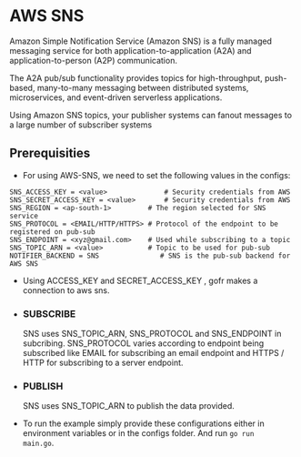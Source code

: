 # AWS SNS
Amazon Simple Notification Service (Amazon SNS) is a fully managed messaging service for both application-to-application (A2A) and application-to-person (A2P) communication.

The A2A pub/sub functionality provides topics for high-throughput, push-based, many-to-many messaging between distributed systems, microservices, and event-driven serverless applications. 

Using Amazon SNS topics, your publisher systems can fanout messages to a large number of subscriber systems

## Prerequisities
* For using AWS-SNS, we need to set the following values in the configs:
```
SNS_ACCESS_KEY = <value>              # Security credentials from AWS
SNS_SECRET_ACCESS_KEY = <value>       # Security credentials from AWS
SNS_REGION = <ap-south-1>         # The region selected for SNS service
SNS_PROTOCOL = <EMAIL/HTTP/HTTPS> # Protocol of the endpoint to be registered on pub-sub
SNS_ENDPOINT = <xyz@gmail.com>    # Used while subscribing to a topic
SNS_TOPIC_ARN = <value>           # Topic to be used for pub-sub
NOTIFIER_BACKEND = SNS               # SNS is the pub-sub backend for AWS SNS
```

* Using ACCESS_KEY and SECRET_ACCESS_KEY , gofr makes a connection to aws sns.

* ### SUBSCRIBE
     SNS uses SNS_TOPIC_ARN, SNS_PROTOCOL and SNS_ENDPOINT in subcribing.
     SNS_PROTOCOL varies according to endpoint being subscribed like EMAIL for subscribing an email endpoint and HTTPS / HTTP for subscribing to a server endpoint.
    
- ### PUBLISH 
     SNS uses SNS_TOPIC_ARN to publish the data provided.
  
* To run the example simply provide these configurations either in environment variables or in the configs folder.
  And run <code>go run main.go</code>.
  